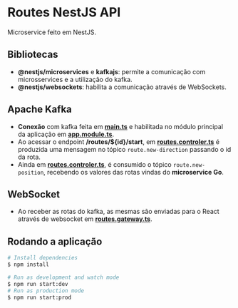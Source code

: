# Routes NestJS API
Microservice feito em NestJS.

## Bibliotecas
- **@nestjs/microservices** e **kafkajs**: permite a comunicação com microsservices e a utilização do kafka.
- **@nestjs/websockets**: habilita a comunicação através de WebSockets.

## Apache Kafka
- **Conexão** com kafka feita em **[main.ts](https://github.com/VictorMagalhaesSales/microservices-delivery-parent/blob/master/api-routes-nestjs/src/main.ts)** e habilitada no módulo principal da aplicação em **[app.module.ts](https://github.com/VictorMagalhaesSales/microservices-delivery-parent/blob/master/api-routes-nestjs/src/app.module.ts)**.
- Ao acessar o endpoint **/routes/${id}/start**, em **[routes.controler.ts](https://github.com/VictorMagalhaesSales/microservices-delivery-parent/blob/master/api-routes-nestjs/src/controllers/routes.controller.ts)** é produzida uma mensagem no tópico `route.new-direction` passando o id da rota.
- Ainda em **[routes.controler.ts](https://github.com/VictorMagalhaesSales/microservices-delivery-parent/blob/master/api-routes-nestjs/src/controllers/routes.controller.ts)**, é consumido o tópico `route.new-position`, recebendo os valores das rotas vindas do **microservice Go**.

## WebSocket
- Ao receber as rotas do kafka, as mesmas são enviadas para o React através de websocket em **[routes.gateway.ts](https://github.com/VictorMagalhaesSales/microservices-delivery-parent/blob/master/api-routes-nestjs/src/websocket/routes.gateway.ts)**.


## Rodando a aplicação
```bash
# Install dependencies
$ npm install

# Run as development and watch mode
$ npm run start:dev
# Run as production mode
$ npm run start:prod
```

